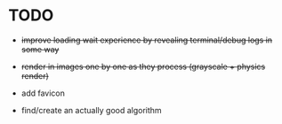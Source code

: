 # TODO

- ~~improve loading wait experience by revealing terminal/debug logs in some way~~
- ~~render in images one by one as they process (grayscale + physics render)~~
- add favicon

- find/create an actually good algorithm